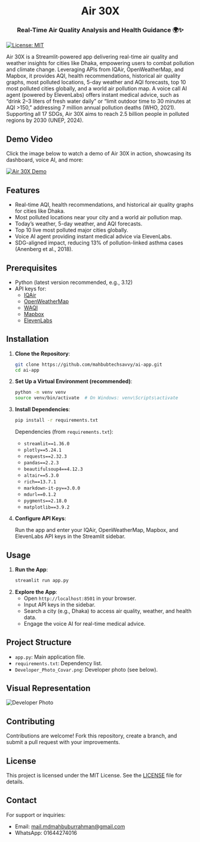 <div style="text-align: center;">
  <h1>Air 30X</h1>
  <h3>Real-Time Air Quality Analysis and Health Guidance 🌍✨</h3>
</div>

[![License: MIT](https://img.shields.io/badge/License-MIT-yellow.svg)](https://opensource.org/licenses/MIT)


Air 30X is a Streamlit-powered app delivering real-time air quality and weather insights for cities like Dhaka, empowering users to combat pollution and climate change. Leveraging APIs from IQAir, OpenWeatherMap, and Mapbox, it provides AQI, health recommendations, historical air quality graphs, most polluted locations, 5-day weather and AQI forecasts, top 10 most polluted cities globally, and a world air pollution map. A voice call AI agent (powered by ElevenLabs) offers instant medical advice, such as “drink 2–3 liters of fresh water daily” or “limit outdoor time to 30 minutes at AQI >150,” addressing 7 million annual pollution deaths (WHO, 2021). Supporting all 17 SDGs, Air 30X aims to reach 2.5 billion people in polluted regions by 2030 (UNEP, 2024).

## **Demo Video**

Click the image below to watch a demo of Air 30X in action, showcasing its dashboard, voice AI, and more:

[![Air 30X Demo](https://img.youtube.com/vi/ToQgvpcB8O8/maxresdefault.jpg)](https://www.youtube.com/watch?v=ToQgvpcB8O8)

## **Features**

- Real-time AQI, health recommendations, and historical air quality graphs for cities like Dhaka.
- Most polluted locations near your city and a world air pollution map.
- Today’s weather, 5-day weather, and AQI forecasts.
- Top 10 live most polluted major cities globally.
- Voice AI agent providing instant medical advice via ElevenLabs.
- SDG-aligned impact, reducing 13% of pollution-linked asthma cases (Anenberg et al., 2018).

## **Prerequisites**

- Python (latest version recommended, e.g., 3.12)
- API keys for:
  - [IQAir](https://www.iqair.com/air-pollution-data-api)
  - [OpenWeatherMap](https://openweathermap.org/api)
  - [WAQI](https://waqi.info/)
  - [Mapbox](https://www.mapbox.com/)
  - [ElevenLabs](https://elevenlabs.io/)

## **Installation**

1. **Clone the Repository**:

   ```bash
   git clone https://github.com/mahbubtechsavvy/ai-app.git
   cd ai-app
   ```

2. **Set Up a Virtual Environment (recommended)**:

   ```bash
   python -m venv venv
   source venv/bin/activate  # On Windows: venv\Scripts\activate
   ```

3. **Install Dependencies**:

   ```bash
   pip install -r requirements.txt
   ```

   Dependencies (from `requirements.txt`):
   - `streamlit==1.36.0`
   - `plotly==5.24.1`
   - `requests==2.32.3`
   - `pandas==2.2.3`
   - `beautifulsoup4==4.12.3`
   - `altair==5.3.0`
   - `rich==13.7.1`
   - `markdown-it-py==3.0.0`
   - `mdurl==0.1.2`
   - `pygments==2.18.0`
   - `matplotlib==3.9.2`

4. **Configure API Keys**:

   Run the app and enter your IQAir, OpenWeatherMap, Mapbox, and ElevenLabs API keys in the Streamlit sidebar.

## **Usage**

1. **Run the App**:
   ```bash
   streamlit run app.py
   ```
2. **Explore the App**:
   - Open `http://localhost:8501` in your browser.
   - Input API keys in the sidebar.
   - Search a city (e.g., Dhaka) to access air quality, weather, and health data.
   - Engage the voice AI for real-time medical advice.

## **Project Structure**

- `app.py`: Main application file.
- `requirements.txt`: Dependency list.
- `Developer_Photo_Covar.png`: Developer photo (see below).

## **Visual Representation**

![Developer Photo](Developer_MD_Mahbubur_Rahman_Photo_Covar.png)

## **Contributing**

Contributions are welcome! Fork this repository, create a branch, and submit a pull request with your improvements.

## **License**

This project is licensed under the MIT License. See the [LICENSE](License) file for details.

## **Contact**

For support or inquiries:  
- Email: mail.mdmahbuburrahman@gmail.com  
- WhatsApp: 01644274016
